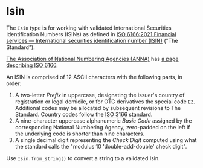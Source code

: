 # Isin

The `Isin` type is for working with validated International Securities
Identification Numbers (ISINs) as defined in [ISO 6166:2021 Financial services — International securities
identification number (ISIN)](https://www.iso.org/standard/78502.html) ("The Standard").

[The Association of National Numbering Agencies (ANNA)](https://www.anna-web.org/) has [a page
describing ISO 6166](https://www.anna-web.org/standards/isin-iso-6166/).

An ISIN is comprised of 12 ASCII characters with the following parts, in order:

1. A two-letter _Prefix_ in uppercase, designating the issuer's country
of registration or legal domicile, or for OTC derivatives the special code `EZ`. Additional
codes may be allocated by subsequent revisions to The Standard. Country codes follow the
[ISO 3166](https://www.iso.org/iso-3166-country-codes.html) standard.
2. A nine-character uppercase alphanumeric _Basic Code_ assigned by the corresponding
National Numbering Agency, zero-padded on the left if the underlying code is shorter than nine
characters.
3. A single decimal digit representing the _Check Digit_ computed using what the standard calls
the "modulus 10 'double-add-double' check digit".

Use `Isin.from_string()` to convert a string to a validated Isin.
